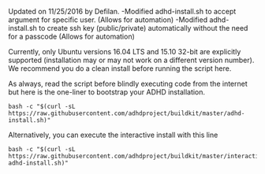 Updated on 11/25/2016 by Defilan. 
-Modified adhd-install.sh to accept argument for specific user. (Allows for automation)
-Modified adhd-install.sh to create ssh key (public/private) automatically without the need for a passcode (Allows for automation)

Currently, only Ubuntu versions 16.04 LTS and 15.10 32-bit are explicitly supported (installation may or may not work on a different version number).  We recommend you do a clean install before running the script here.

As always, read the script before blindly executing code from the internet but here is the one-liner to bootstrap your ADHD installation.

```
bash -c "$(curl -sL https://raw.githubusercontent.com/adhdproject/buildkit/master/adhd-install.sh)"
```

Alternatively, you can execute the interactive install with this line

```
bash -c "$(curl -sL https://raw.githubusercontent.com/adhdproject/buildkit/master/interactive-adhd-install.sh)"
```
